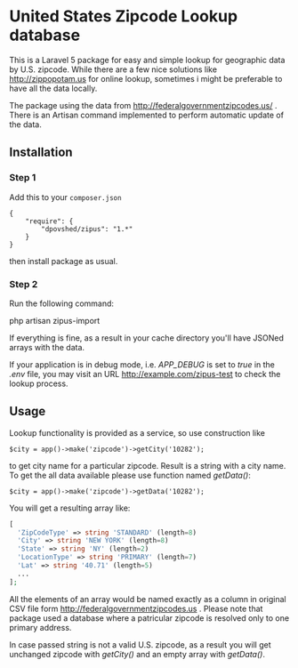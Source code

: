 # United States Zipcode Lookup database 

This is a Laravel 5 package for easy and simple lookup for geographic data by U.S. zipcode. While there are a few nice solutions like http://zippopotam.us for online lookup, sometimes i might be preferable to have all the data locally.
  
The package using the data from http://federalgovernmentzipcodes.us/ . There is an Artisan command implemented to perform automatic update of the data.  

## Installation

### Step 1

Add this to your `composer.json`
    
    {
        "require": {            
            "dpovshed/zipus": "1.*"
        }
    }

then install package as usual.

### Step 2

Run the following command:

php artisan zipus-import

If everything is fine, as a result in your cache directory you'll have JSONed arrays with the data.

If your application is in debug mode, i.e. *APP_DEBUG* is set to *true* in the *.env* file, you may visit an URL 
http://example.com/zipus-test to check the lookup process.

## Usage

Lookup functionality is provided as a service, so use construction like

    $city = app()->make('zipcode')->getCity('10282');

to get city name for a particular zipcode. Result is a string with a city name. 
To get the all data available please use function named *getData()*: 

    $city = app()->make('zipcode')->getData('10282');

You will get a resulting array like:
```php
[
  'ZipCodeType' => string 'STANDARD' (length=8)
  'City' => string 'NEW YORK' (length=8)
  'State' => string 'NY' (length=2)
  'LocationType' => string 'PRIMARY' (length=7)
  'Lat' => string '40.71' (length=5)
  ...
];
```

All the elements of an array would be named exactly as a column in original CSV file form http://federalgovernmentzipcodes.us . Please note that package used a database where a patricular zipcode is resolved only to one primary address.

In case passed string is not a valid U.S. zipcode, as a result you will get unchanged zipcode with *getCity()* and an empty array with *getData()*.
